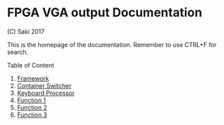 # FPGA VGA output Documentation
(C) Saki 2017

This is the homepage of the documentation. Remember to use CTRL+F for search.

Table of Content

1. [Framework](Framework.md)
2. [Container Switcher](Container_Switcher.md)
2. [Keyboard Processor](Keyboard_proc.md)
3. [Function 1](Function_1_Framework.md)
3. [Function 2](Function_2_Framework.md)
4. [Function 3](Function_3_Framework.md)